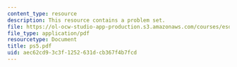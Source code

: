 ```yaml
---
content_type: resource
description: This resource contains a problem set.
file: https://ol-ocw-studio-app-production.s3.amazonaws.com/courses/esd-86-models-data-and-inference-for-socio-technical-systems-spring-2007/aec62cd93c3f1252631dcb367f4b7fcd_ps5.pdf
file_type: application/pdf
resourcetype: Document
title: ps5.pdf
uid: aec62cd9-3c3f-1252-631d-cb367f4b7fcd
---
```

